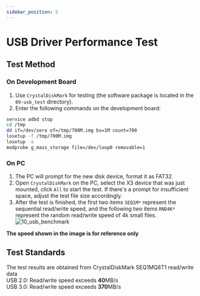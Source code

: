 ```yaml
---
sidebar_position: 5
---
```

# USB Driver Performance Test

## Test Method

### On Development Board

1. Use `CrystalDiskMark` for testing (the software package is located in the `09-usb_test` directory).
2. Enter the following commands on the development board:
```bash
service adbd stop
cd /tmp
dd if=/dev/zero of=/tmp/700M.img bs=1M count=700
losetup -f /tmp/700M.img
losetup -a 
modprobe g_mass_storage file=/dev/loop0 removable=1
```

### On PC

1. The PC will prompt for the new disk device, format it as FAT32.
2. Open `CrystalDiskMark` on the PC, select the X3 device that was just mounted, click `All` to start the test. If there's a prompt for insufficient space, adjust the test file size accordingly.
3. After the test is finished, the first two items `SEQ1M*` represent the sequential read/write speed, and the following two items `RND4K*` represent the random read/write speed of 4k small files.
   ![10_usb_benchmark](https://rdk-doc.oss-cn-beijing.aliyuncs.com/doc/img/07_Advanced_development/02_linux_development/hardware_unit_test/10_usb_benchmark.png)  


  **The speed shown in the image is for reference only**

## Test Standards

The test results are obtained from CrystalDiskMark SEQ1MQ8T1 read/write data  
USB 2.0: Read/write speed exceeds **40**MB/s  
USB 3.0: Read/write speed exceeds **370**MB/s